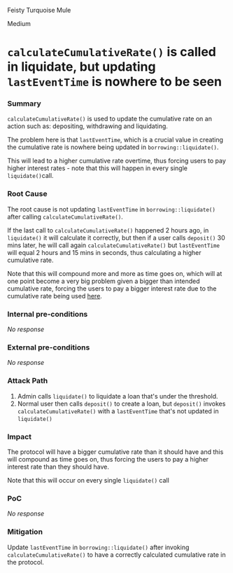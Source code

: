 Feisty Turquoise Mule

Medium

# `calculateCumulativeRate()` is called in liquidate, but updating `lastEventTime` is nowhere to be seen

### Summary

`calculateCumulativeRate()` is used to update the cumulative rate on an action such as: depositing, withdrawing and liquidating.

The problem here is that `lastEventTime`, which is a crucial value in creating the cumulative rate is nowhere being updated in `borrowing::liquidate()`.

This will lead to a higher cumulative rate overtime, thus forcing users to pay higher interest rates - note that this will happen in every single `liquidate()`call.

### Root Cause

The root cause is not updating `lastEventTime` in `borrowing::liquidate()` after calling `calculateCumulativeRate()`.

If the last call to `calculateCumulativeRate()` happened 2 hours ago, in `liquidate()` it will calculate it correctly, but then if a user calls `deposit()` 30 mins later, he will call again `calculateCumulativeRate()` but `lastEventTime` will equal 2 hours and 15 mins in seconds, thus calculating a higher cumulative rate.

Note that this will compound more and more as time goes on, which will at one point become a very big problem given a bigger than intended cumulative rate, forcing the users to pay a bigger interest rate due to the cumulative rate being used [here](https://github.com/sherlock-audit/2024-11-autonomint/blob/main/Blockchain/Blockchian/contracts/lib/BorrowLib.sol#L77-L82).

### Internal pre-conditions

_No response_

### External pre-conditions

_No response_

### Attack Path

1. Admin calls `liquidate()` to liquidate a loan that's under the threshold.
2. Normal user then calls `deposit()` to create a loan, but `deposit()` invokes `calculateCumulativeRate()` with a `lastEventTime` that's not updated in `liquidate()`

### Impact

The protocol will have a bigger cumulative rate than it should have and this will compound as time goes on, thus forcing the users to pay a higher interest rate than they should have.

Note that this will occur on every single `liquidate()` call

### PoC

_No response_

### Mitigation

Update `lastEventTime` in `borrowing::liquidate()` after invoking `calculateCumulativeRate()` to have a correctly calculated cumulative rate in the protocol.